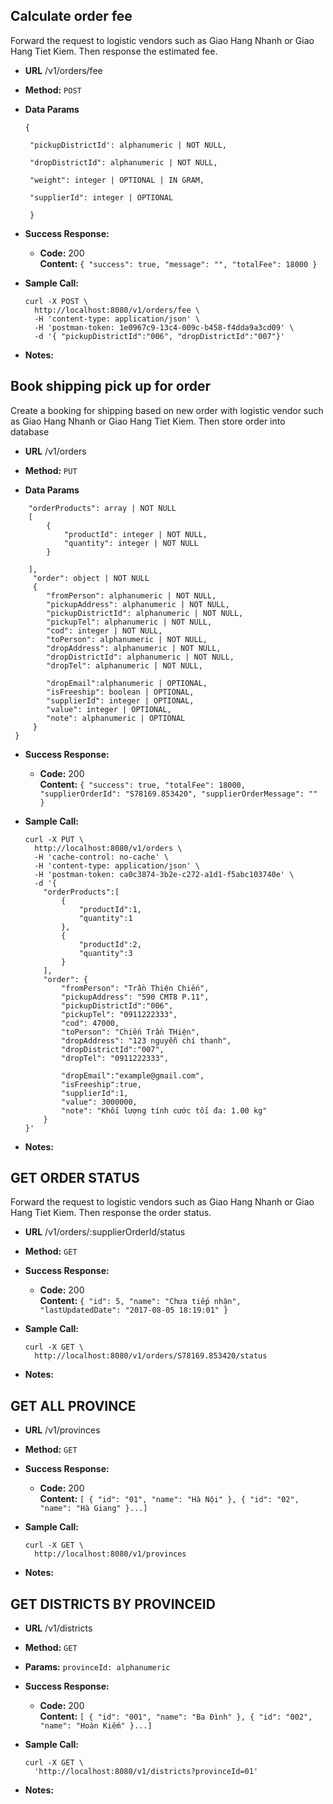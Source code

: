 **Calculate order fee**
----
Forward the request to logistic vendors such as Giao Hang Nhanh or Giao Hang Tiet Kiem. Then response the estimated fee.
* **URL**
 /v1/orders/fee

* **Method:**
  `POST`
 

* **Data Params**

   ```
   {
    
    "pickupDistrictId': alphanumeric | NOT NULL,
    
    "dropDistrictId": alphanumeric | NOT NULL,
    
    "weight": integer | OPTIONAL | IN GRAM,
    
    "supplierId": integer | OPTIONAL
    
    }
* **Success Response:**
  
  * **Code:** 200 <br />
    **Content:** `{
                      "success": true,
                      "message": "",
                      "totalFee": 18000
                  }`
 

* **Sample Call:**

    ``` 
    curl -X POST \
      http://localhost:8080/v1/orders/fee \
      -H 'content-type: application/json' \
      -H 'postman-token: 1e0967c9-13c4-009c-b458-f4dda9a3cd09' \
      -d '{ "pickupDistrictId":"006", "dropDistrictId":"007"}'
* **Notes:**


**Book shipping pick up for order**
----
Create a booking for shipping based on new order with logistic vendor such as Giao Hang Nhanh or Giao Hang Tiet Kiem. Then store order into database
* **URL**
 /v1/orders

* **Method:**
  `PUT`
 

* **Data Params**

```{
 	"orderProducts": array | NOT NULL
 	[
 	 	{
 	 		"productId": integer | NOT NULL,
 	 		"quantity": integer | NOT NULL
 	 	}
 	 	
 	],
     "order": object | NOT NULL
     {
        "fromPerson": alphanumeric | NOT NULL,
        "pickupAddress": alphanumeric | NOT NULL,
        "pickupDistrictId": alphanumeric | NOT NULL,
        "pickupTel": alphanumeric | NOT NULL,
        "cod": integer | NOT NULL,
        "toPerson": alphanumeric | NOT NULL,
        "dropAddress": alphanumeric | NOT NULL,
        "dropDistrictId": alphanumeric | NOT NULL,
        "dropTel": alphanumeric | NOT NULL,
         
        "dropEmail":alphanumeric | OPTIONAL,
        "isFreeship": boolean | OPTIONAL,
        "supplierId": integer | OPTIONAL,
        "value": integer | OPTIONAL,
        "note": alphanumeric | OPTIONAL
     }
 }
 ```
* **Success Response:**
  
  * **Code:** 200 <br />
    **Content:** `{
                      "success": true,
                      "totalFee": 18000,
                      "supplierOrderId": "S78169.853420",
                      "supplierOrderMessage": ""
                  }`
 

* **Sample Call:**

    ``` 
    curl -X PUT \
      http://localhost:8080/v1/orders \
      -H 'cache-control: no-cache' \
      -H 'content-type: application/json' \
      -H 'postman-token: ca0c3874-3b2e-c272-a1d1-f5abc103740e' \
      -d '{
        "orderProducts":[
            {
                "productId":1,
                "quantity":1
            },
            {
                "productId":2,
                "quantity":3
            }
        ],
        "order": {
            "fromPerson": "Trần Thiện Chiến",
            "pickupAddress": "590 CMT8 P.11",
            "pickupDistrictId":"006",
            "pickupTel": "0911222333",
            "cod": 47000,
            "toPerson": "Chiến Trần THiện",
            "dropAddress": "123 nguyễn chí thanh",
            "dropDistrictId":"007",
            "dropTel": "0911222333",
            
            "dropEmail":"example@gmail.com",
            "isFreeship":true,
            "supplierId":1,
            "value": 3000000,
            "note": "Khối lượng tính cước tối đa: 1.00 kg"
        }
    }'
* **Notes:**


**GET ORDER STATUS**
----
Forward the request to logistic vendors such as Giao Hang Nhanh or Giao Hang Tiet Kiem. Then response the order status.
* **URL**
 /v1/orders/:supplierOrderId/status

* **Method:**
  `GET`
 

* **Success Response:**
  
  * **Code:** 200 <br />
    **Content:** `{
                      "id": 5,
                      "name": "Chưa tiếp nhận",
                      "lastUpdatedDate": "2017-08-05 18:19:01"
                  }`
 

* **Sample Call:**

    ``` 
    curl -X GET \
      http://localhost:8080/v1/orders/S78169.853420/status
* **Notes:**


**GET ALL PROVINCE**
----
* **URL**
 /v1/provinces

* **Method:**
  `GET`
 

* **Success Response:**
  
  * **Code:** 200 <br />
    **Content:** `[
                      {
                          "id": "01",
                          "name": "Hà Nội"
                      },
                      {
                          "id": "02",
                          "name": "Hà Giang"
                      }...]`
 

* **Sample Call:**

    ``` 
    curl -X GET \
      http://localhost:8080/v1/provinces
* **Notes:**

**GET DISTRICTS BY PROVINCEID**
----
* **URL**
 /v1/districts

* **Method:**
  `GET`
 
* **Params:**
  `provinceId: alphanumeric`
* **Success Response:**
  
  * **Code:** 200 <br />
    **Content:** `[
                      {
                          "id": "001",
                          "name": "Ba Đình"
                      },
                      {
                          "id": "002",
                          "name": "Hoàn Kiếm"
                      }...]`
 

* **Sample Call:**

    ``` 
    curl -X GET \
      'http://localhost:8080/v1/districts?provinceId=01'
* **Notes:**
